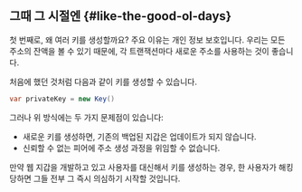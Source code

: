 ## 그때 그 시절엔 {#like-the-good-ol-days}

첫 번째로, 왜 여러 키를 생성할까요?
주요 이유는 개인 정보 보호입니다. 우리는 모든 주소의 잔액을 볼 수 있기 때문에, 각 트랜잭션마다 새로운 주소를 사용하는 것이 좋습니다.

처음에 했던 것처럼 다음과 같이 키를 생성할 수 있습니다.

```cs
var privateKey = new Key()
```

그러나 위 방식에는 두 가지 문제점이 있습니다:

*   새로운 키를 생성하면, 기존의 백업된 지갑은 업데이트가 되지 않습니다.
*   신뢰할 수 없는 피어에 주소 생성 과정을 위임할 수 없습니다.

만약 웹 지갑을 개발하고 있고 사용자를 대신해서 키를 생성하는 경우, 한 사용자가 해킹당하면 그들 전부 그 즉시 의심하기 시작할 것입니다.
